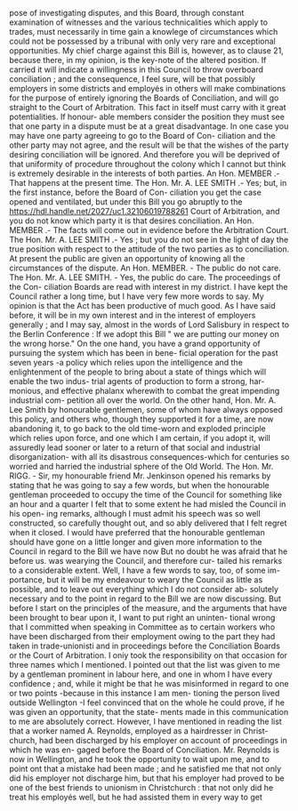 pose of investigating disputes, and this Board, through constant examination of witnesses and the various technicalities which apply to trades, must necessarily in time gain a knowlege of circumstances which could not be possessed by a tribunal with only very rare and exceptional opportunities. My chief charge against this Bill is, however, as to clause 21, because there, in my opinion, is the key-note of the altered position. If carried it will indicate a willingness in this Council to throw overboard conciliation ; and the consequence, I feel sure, will be that possibly employers in some districts and employés in others will make combinations for the purpose of entirely ignoring the Boards of Conciliation, and will go straight to the Court of Arbitration. This fact in itself must carry with it great potentialities. If honour- able members consider the position they must see that one party in a dispute must be at a great disadvantage. In one case you may have one party agreeing to go to the Board of Con- ciliation and the other party may not agree, and the result will be that the wishes of the party desiring conciliation will be ignored. And therefore you will be deprived of that uniformity of procedure throughout the colony which I cannot but think is extremely desirable in the interests of both parties. An Hon. MEMBER .- That happens at the present time. The Hon. Mr. A. LEE SMITH .- Yes; but, in the first instance, before the Board of Con- ciliation you get the case opened and ventilated, but under this Bill you go abruptly to the https://hdl.handle.net/2027/uc1.32106019788261 Court of Arbitration, and you do not know which party it is that desires conciliation. An Hon. MEMBER .- The facts will come out in evidence before the Arbitration Court. The Hon. Mr. A. LEE SMITH .- Yes ; but you do not see in the light of day the true position with respect to the attitude of the two parties as to conciliation. At present the public are given an opportunity of knowing all the circumstances of the dispute. An Hon. MEMBER. - The public do not care. The Hon. Mr. A. LEE SMITH. - Yes, the public do care. The proceedings of the Con- ciliation Boards are read with interest in my district. I have kept the Council rather a long time, but I have very few more words to say. My opinion is that the Act has been productive of much good. As I have said before, it will be in my own interest and in the interest of employers generally ; and I may say, almost in the words of Lord Salisbury in respect to the Berlin Conference : If we adopt this Bill " we are putting our money on the wrong horse." On the one hand, you have a grand opportunity of pursuing the system which has been in bene- ficial operation for the past seven years -a policy which relies upon the intelligence and the enlightenment of the people to bring about a state of things which will enable the two indus- trial agents of production to form a strong, har- monious, and effective phalanx wherewith to combat the great impending industrial com- petition all over the world. On the other hand, Hon. Mr. A. Lee Smith by honourable gentlemen, some of whom have always opposed this policy, and others who, though they supported it for a time, are now abandoning it, to go back to the old time-worn and exploded principle which relies upon force, and one which I am certain, if you adopt it, will assuredly lead sooner or later to a return of that social and industrial disorganization- with all its disastrous consequences-which for centuries so worried and harried the industrial sphere of the Old World. The Hon. Mr. RIGG. - Sir, my honourable friend Mr. Jenkinson opened his remarks by stating that he was going to say a few words, but when the honourable gentleman proceeded to occupy the time of the Council for something like an hour and a quarter I felt that to some extent he had misled the Council in his open- ing remarks, although I must admit his speech was so well constructed, so carefully thought out, and so ably delivered that I felt regret when it closed. I would have preferred that the honourable gentleman should have gone on a little longer and given more information to the Council in regard to the Bill we have now But no doubt he was afraid that he before us. was wearying the Council, and therefore cur- tailed his remarks to a considerable extent. Well, I have a few words to say, too, of some im- portance, but it will be my endeavour to weary the Council as little as possible, and to leave out everything which I do not consider ab- solutely necessary and to the point in regard to the Bill we are now discussing. But before I start on the principles of the measure, and the arguments that have been brought to bear upon it, I want to put right an uninten- tional wrong that I committed when speaking in Committee as to certain workers who have been discharged from their employment owing to the part they had taken in trade-unionisti and in proceedings before the Conciliation Boards or the Court of Arbitration. I oniy took the responsibility on that occasion for three names which I mentioned. I pointed out that the list was given to me by a gentleman prominent in labour here, and one in whom I have every confidence ; and, while it might be that he was misinformed in regard to one or two points -because in this instance I am men- tioning the person lived outside Wellington -I feel convinced that on the whole he could prove, if he was given an opportunity, that the state- ments made in this communication to me are absolutely correct. However, I have mentioned in reading the list that a worker named A. Reynolds, employed as a hairdresser in Christ- church, had been discharged by his employer on account of proceedings in which he was en- gaged before the Board of Conciliation. Mr. Reynolds is now in Wellington, and he took the opportunity to wait upon me, and to point ont that a mistake had been made ; and he satisfied me that not only did his employer not discharge him, but that his employer had proved to be one of the best friends to unionism in Christchurch : that not only did he treat his employés well, but he had assisted them in every way to get 